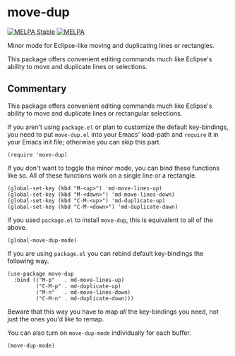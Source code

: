 move-dup
========

[![MELPA Stable](https://stable.melpa.org/packages/move-dup-badge.svg)](https://stable.melpa.org/#/move-dup)
[![MELPA](https://melpa.org/packages/move-dup-badge.svg)](https://melpa.org/#/move-dup)

Minor mode for Eclipse-like moving and duplicating lines or rectangles.

This package offers convenient editing commands much like Eclipse's ability to
move and duplicate lines or selections.

## Commentary

This package offers convenient editing commands much like Eclipse's ability to
move and duplicate lines or rectangular selections.

If you aren't using `package.el` or plan to customize the default key-bindings,
you need to put `move-dup.el` into your Emacs' load-path and `require` it in
your Emacs init file; otherwise you can skip this part.

```elisp
(require 'move-dup)
```

If you don't want to toggle the minor mode, you can bind these functions like
so. All of these functions work on a single line or a rectangle.

```elisp
(global-set-key (kbd "M-<up>") 'md-move-lines-up)
(global-set-key (kbd "M-<down>") 'md-move-lines-down)
(global-set-key (kbd "C-M-<up>") 'md-duplicate-up)
(global-set-key (kbd "C-M-<down>") 'md-duplicate-down)
```

If you used `package.el` to install `move-dup`, this is equivalent to all of the
above.

```elisp
(global-move-dup-mode)
```

If you are using `package.el` you can rebind default key-bindings the following
way.

```elisp
(use-package move-dup
  :bind (("M-p"   . md-move-lines-up)
         ("C-M-p" . md-duplicate-up)
         ("M-n"   . md-move-lines-down)
         ("C-M-n" . md-duplicate-down)))
```

Beware that this way you have to map _all_ the key-bindings you need, not just
the ones you'd like to remap.

You can also turn on `move-dup-mode` individually for each buffer.

```elisp
(move-dup-mode)
```
